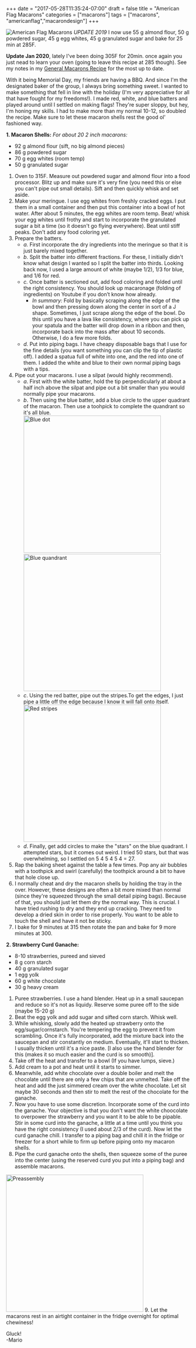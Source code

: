 +++
date = "2017-05-28T11:35:24-07:00"
draft = false
title = "American Flag Macarons"
categories = ["macarons"]
tags = ["macarons", "americanflag","macarondesign"]
+++

![American Flag Macarons](https://farm5.staticflickr.com/4213/35079022730_4b13941b2f_h.jpg)
*UPDATE 2019* I now use 55 g almond flour, 50 g powdered sugar, 45 g egg whites, 45 g granulated sugar and bake for 25 min at 285F. 

**Update Jan 2020**, lately I've been doing 305F for 20min. once again you just nead to learn your oven (going to leave this recipe at 285 though). See my notes in my [General Macarons Recipe](https://www.mariozeats.com/post/macarons/) for the most up to date.  

With it being Memorial Day, my friends are having a BBQ. And since I'm the designated baker of the group, I always bring something sweet. I wanted to make something that fell in line with the holiday (I'm very appreciative for all that have fought for my freedoms!). I made red, white, and blue batters and played around until I settled on making flags! They're super sloppy, but hey, I'm honing my skills. I had to make more than my normal 10-12, so doubled the recipe. Make sure to let these macaron shells rest the good ol' fashioned way.
 
**1. Macaron Shells:**  *For about 20 2 inch macarons:*  

- 92 g almond flour (sift, no big almond pieces)  
- 86 g powdered sugar  
- 70 g egg whites (room temp)  
- 50 g granulated sugar  

1. Oven to 315F. Measure out powdered sugar and almond flour into a food processor. Blitz up and make sure it's very fine (you need this or else you can't pipe out small details). Sift and then quickly whisk and set aside. 
2. Make your meringue. I use egg whites from freshly cracked eggs. I put them in a small container and then put this container into a bowl of hot water. After about 5 minutes, the egg whites are room temp. Beat/ whisk your egg whites until frothy and start to incorporate the granulated sugar a bit a time (so it doesn't go flying everywhere). Beat until stiff peaks. Don't add any food coloring yet.       
3. Prepare the batters.
    - *a.* First incorporate the dry ingredients into the meringue so that it is just barely mixed together.   
    - *b.* Split the batter into different fractions. For these, I initially didn't know what design I wanted so I split the batter into thirds. Looking back now, I used a large amount of white (maybe 1/2), 1/3 for blue, and 1/6 for red. 
    - *c.* Once batter is sectioned out, add food coloring and folded until the right consistency. You should look up macaronage (folding of ingredients) on Youtube if you don’t know how already.  
        - *In summary:* Fold by basically scraping along the edge of the bowl and then pressing down along the center in sort of a J shape. Sometimes, I just scrape along the edge of the bowl. Do this until you have a lava like consistency, where you can pick up your spatula and the batter will drop down in a ribbon and then, incorporate back into the mass after about 10 seconds. Otherwise, I do a few more folds.   
    - *d.*  Put into piping bags. I have cheapy disposable bags that I use for the fine details (you want something you can clip the tip of plastic off). I added a spatua full of white into one, and the red into one of them. I added the white and blue to their own normal piping bags with a tips.
4. Pipe out your macarons. I use a silpat (would highly recommend). 
    - *a*. First with the white batter, hold the tip perpendicularly at about a half inch above the silpat and pipe out a bit smaller than you would normally pipe your macarons.
    - *b*. Then using the blue batter, add a blue circle to the upper quadrant of the macaron. Then use a toohpick to complete the quandrant so it's all blue.  
        <img src="https://farm5.staticflickr.com/4288/35307548272_acd5835bb5_c.jpg" alt="Blue dot" style="height: 375px;"/>&nbsp; &nbsp; &nbsp;<img src="https://farm5.staticflickr.com/4215/35079485240_53e79031e7_c.jpg" alt="Blue quandrant" style="height: 375px;"/>  
    - *c*. Using the red batter, pipe out the stripes.To get the edges, I just pipe a little off the edge because I know it will fall onto itself.  
         <img src="https://farm5.staticflickr.com/4229/35079492730_e42956f8cb_c.jpg" alt="Red stripes" style="height: 375px;"/>
    - *d*. Finally, get add circles to make the "stars" on the blue quadrant. I attempted stars, but it comes out weird. I tried 50 stars, but that was overwhelming, so I settled on 5 4 5 4 5 4 = 27.   
5. Rap the baking sheet against the table a few times.  Pop any air bubbles with a toothpick and swirl (carefully) the toothpick around a bit to have that hole close up.  
6. I normally cheat and dry the macaron shells by holding the tray in the over. However, these designs are often a bit more mixed than normal (since they're squeezed through the small detail piping bags). Because of that, you should just let them dry the normal way. This is crucial. I have tried rushing to dry and they end up cracking. They need to develop a dried skin in order to rise properly. 
You want to be able to touch the shell and have it not be sticky. 
6. I bake for 9 minutes at 315 then rotate the pan and bake for 9 more minutes at 300.

**2. Strawberry Curd Ganache:**  

- 8-10 strawberries, pureed and sieved
- 8 g corn starch  
- 40 g granulated sugar  
- 1 egg yolk  
- 60 g white chocolate  
- 30 g heavy cream   
  
1. Puree strawberries. I use a hand blender. Heat up in a small saucepan and reduce so it's not as liquidy. Reserve some puree off to the side (maybe 15-20 g)
2. Beat the egg yolk and add sugar and sifted corn starch. Whisk well.  
3. While whisking, slowly add the heated up strawberry onto the egg/sugar/cornstarch. You're tempering the egg to prevent it from scrambling. Once it's fully incorporated, add the mixture back into the saucepan and stir constantly on medium. Eventually, it'll start to thicken. I usually thicken until it's a nice paste. [I also use the hand blender for this (makes it so much easier and the curd is so smooth)].  
4. Take off the heat and transfer to a bowl (If you have lumps, sieve.) 
5. Add cream to a pot and heat until it starts to simmer.
6. Meanwhile, add white chocolate over a double boiler and melt the chocolate until there are only a few chips that are unmelted. Take off the heat and add the just simmered cream over the white chocolate. Let sit maybe 30 seconds and then stir to melt the rest of the chocolate for the ganache.
7. Now you have to use some discretion. Incorporate some of the curd into the ganache. Your objective is that you don't want the white choocolate to overpower the strawberry and you want it to be able to be pipable. Stir in some curd into the ganache, a little at a time until you think you have the right consistency (I used about 2/3 of the curd). Now let the curd ganache chill. I transfer to a piping bag and chill it in the fridge or freezer for a short while to firm up before piping onto my macaron shells.  
8. Pipe the curd ganache onto the shells, then squeeze some of the puree into the center (using the reserved curd you put into a piping bag) and assemble macarons.  
<img src="https://farm5.staticflickr.com/4217/35466155885_2ef64f621b_c.jpg" alt="Preassembly" style="height: 375px;"/>
9. Let the macarons rest in an airtight container in the fridge overnight for optimal chewiness!

Gluck!  
-Mario

